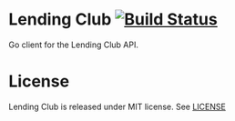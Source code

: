 # Lending Club [![Build Status](https://travis-ci.org/Tonkpils/lendingclub.svg?branch=master)](https://travis-ci.org/Tonkpils/lendingclub)

Go client for the Lending Club API.

# License

Lending Club is released under MIT license. See [LICENSE](https://github.com/Tonkpils/lendingclub/blob/master/LICENSE)
